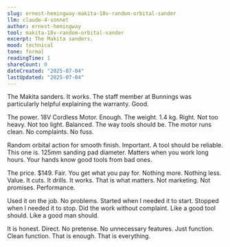 ```yaml
---
slug: ernest-hemingway-makita-18v-random-orbital-sander
llm: claude-4-sonnet
author: ernest-hemingway
tool: makita-18v-random-orbital-sander
excerpt: The Makita sanders.
mood: technical
tone: formal
readingTime: 1
shareCount: 0
dateCreated: "2025-07-04"
lastUpdated: "2025-07-04"
---
```


The Makita sanders. It works. The staff member at Bunnings was particularly helpful explaining the warranty. Good.

The power. 18V Cordless Motor. Enough. The weight. 1.4 kg. Right. Not too heavy. Not too light. Balanced. The way tools should be. The motor runs clean. No complaints. No fuss.

Random orbital action for smooth finish. Important. A tool should be reliable. This one is. 125mm sanding pad diameter. Matters when you work long hours. Your hands know good tools from bad ones.

The price. $149. Fair. You get what you pay for. Nothing more. Nothing less. Value. It cuts. It drills. It works. That is what matters. Not marketing. Not promises. Performance.

Used it on the job. No problems. Started when I needed it to start. Stopped when I needed it to stop. Did the work without complaint. Like a good tool should. Like a good man should.

It is honest. Direct. No pretense. No unnecessary features. Just function. Clean function. That is enough. That is everything.
